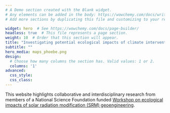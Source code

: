 ```yaml
---
# A Demo section created with the Blank widget.
# Any elements can be added in the body: https://wowchemy.com/docs/writing-markdown-latex/
# Add more sections by duplicating this file and customizing to your requirements.

widget: hero  # See https://wowchemy.com/docs/page-builder/
headless: true  # This file represents a page section.
weight: 10  # Order that this section will appear.
title: "Investigating potential ecological impacts of climate intervention by reflecting sunlight to cool Earth"
subtitle: ""
hero_media: maps_phoebe.png
design:
  # Choose how many columns the section has. Valid values: 1 or 2.
  columns: '1'
advanced:
  css_style:
  css_class:
---
```


This website highlights collaborative and interdisciplinary research from members of a National Science Foundation funded [Workshop on ecological impacts of solar radiation modification (SRM) geoengineering](https://www.nsf.gov/awardsearch/showAward?AWD_ID=1937699&HistoricalAwards=false). 